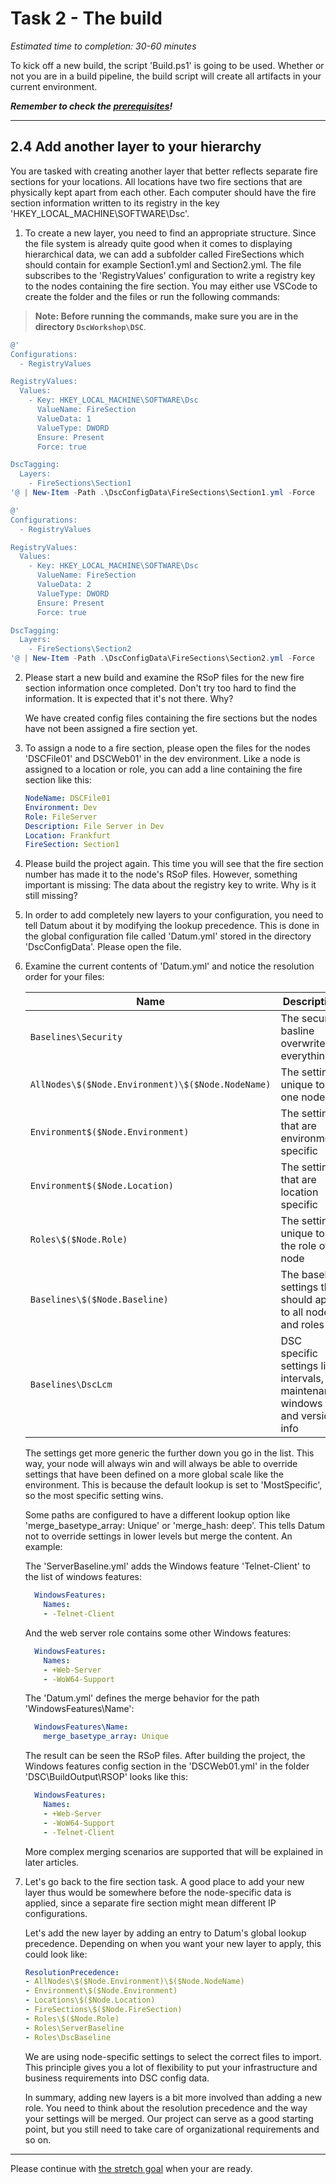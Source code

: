 # Task 2 - The build

*Estimated time to completion: 30-60 minutes*

To kick off a new build, the script 'Build.ps1' is going to be used. Whether or not you are in a build pipeline, the build script will create all artifacts in your current environment.

***Remember to check the [prerequisites](../CheckPrereq.ps1)!***

---

## 2.4 Add another layer to your hierarchy

You are tasked with creating another layer that better reflects separate fire sections for your locations. All locations have two fire sections that are physically kept apart from each other. Each computer should have the fire section information written to its registry in the key 'HKEY_LOCAL_MACHINE\SOFTWARE\Dsc'.

1. To create a new layer, you need to find an appropriate structure. Since the file system is already quite good when it comes to displaying hierarchical data, we can add a subfolder called FireSections which should contain for example Section1.yml and Section2.yml. The file subscribes to the 'RegistryValues' configuration to write a registry key to the nodes containing the fire section. You may either use VSCode to create the folder and the files or run the following commands:

> **Note: Before running the commands, make sure you are in the directory ```DscWorkshop\DSC```**.

```powershell
@'
Configurations:
  - RegistryValues

RegistryValues:
  Values:
    - Key: HKEY_LOCAL_MACHINE\SOFTWARE\Dsc
      ValueName: FireSection
      ValueData: 1
      ValueType: DWORD
      Ensure: Present
      Force: true

DscTagging:
  Layers:
    - FireSections\Section1
'@ | New-Item -Path .\DscConfigData\FireSections\Section1.yml -Force

@'
Configurations:
  - RegistryValues

RegistryValues:
  Values:
    - Key: HKEY_LOCAL_MACHINE\SOFTWARE\Dsc
      ValueName: FireSection
      ValueData: 2
      ValueType: DWORD
      Ensure: Present
      Force: true

DscTagging:
  Layers:
    - FireSections\Section2
'@ | New-Item -Path .\DscConfigData\FireSections\Section2.yml -Force
```

2. Please start a new build and examine the RSoP files for the new fire section information once completed. Don't try too hard to find the information. It is expected that it's not there. Why?

    We have created config files containing the fire sections but the nodes have not been assigned a fire section yet.

3. To assign a node to a fire section, please open the files for the nodes 'DSCFile01' and DSCWeb01' in the dev environment. Like a node is assigned to a location or role, you can add a line containing the fire section like this:

    ```yml
    NodeName: DSCFile01
    Environment: Dev
    Role: FileServer
    Description: File Server in Dev
    Location: Frankfurt
    FireSection: Section1
    ```

4. Please build the project again. This time you will see that the fire section number has made it to the node's RSoP files. However, something important is missing: The data about the registry key to write. Why is it still missing?

5. In order to add completely new layers to your configuration, you need to tell Datum about it by modifying the lookup precedence. This is done in the global configuration file called 'Datum.yml' stored in the directory 'DscConfigData'. Please open the file.

6. Examine the current contents of 'Datum.yml' and notice the resolution order for your files:

    | Name      | Description |
    |-|-|
    | ```Baselines\Security``` | The security basline overwrites everything|
    | ```AllNodes\$($Node.Environment)\$($Node.NodeName)``` | The settings unique to one node|
    | ```Environment$($Node.Environment)``` | The settings that are environment specific|
    | ```Environment$($Node.Location)``` | The settings that are location specific|
    | ```Roles\$($Node.Role)``` | The settings unique to the role of a node|
    | ```Baselines\$($Node.Baseline)``` | The baseline settings that should apply to all nodes and roles|
    | ```Baselines\DscLcm``` | DSC specific settings like intervals, maintenance windows  and version info

    The settings get more generic the further down you go in the list. This way, your node will always win and will always be able to override settings that have been defined on a more global scale like the environment. This is because the default lookup is set to 'MostSpecific', so the most specific setting wins.

    Some paths are configured to have a different lookup option like 'merge_basetype_array: Unique' or 'merge_hash: deep'. This tells Datum not to override settings in lower levels but merge the content. An example:

    The 'ServerBaseline.yml' adds the Windows feature 'Telnet-Client' to the list of windows features:

      ```yaml
        WindowsFeatures:
          Names:
          - -Telnet-Client
      ```
  
    And the web server role contains some other Windows features:

      ```yaml
        WindowsFeatures:
          Names:
          - +Web-Server
          - -WoW64-Support
      ```

    The 'Datum.yml' defines the merge behavior for the path 'WindowsFeatures\Name':

      ```yaml
        WindowsFeatures\Name:
          merge_basetype_array: Unique
      ```

    The result can be seen the RSoP files. After building the project, the Windows features config section in the 'DSCWeb01.yml' in the folder 'DSC\BuildOutput\RSOP' looks like this:

      ```yaml
        WindowsFeatures:
          Names:
          - +Web-Server
          - -WoW64-Support
          - -Telnet-Client
      ```

    More complex merging scenarios are supported that will be explained in later articles.

7. Let's go back to the fire section task. A good place to add your new layer thus would be somewhere before the node-specific data is applied, since a separate fire section might mean different IP configurations.

    Let's add the new layer by adding an entry to Datum's global lookup precedence. Depending on when you want your new layer to apply, this could look like:

    ```yaml
    ResolutionPrecedence:
    - AllNodes\$($Node.Environment)\$($Node.NodeName)
    - Environment\$($Node.Environment)
    - Locations\$($Node.Location)
    - FireSections\$($Node.FireSection)
    - Roles\$($Node.Role)
    - Roles\ServerBaseline
    - Roles\DscBaseline
    ```

    We are using node-specific settings to select the correct files to import. This principle gives you a lot of flexibility to put your infrastructure and business requirements into DSC config data.

    In summary, adding new layers is a bit more involved than adding a new role. You need to think about the resolution precedence and the way your settings will be merged. Our project can serve as a good starting point, but you still need to take care of organizational requirements and so on.

---

Please continue with [the stretch goal](StretchGoal.md) when your are ready.
